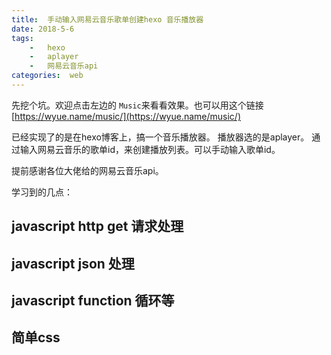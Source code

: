 ```yaml
---
title:  手动输入网易云音乐歌单创建hexo 音乐播放器
date: 2018-5-6
tags:
    -   hexo 
    -   aplayer
    -   网易云音乐api
categories:  web
---
```



先挖个坑。欢迎点击左边的  `Music`来看看效果。也可以用这个链接[https://wyue.name/music/](https://wyue.name/music/)

已经实现了的是在hexo博客上，搞一个音乐播放器。
播放器选的是aplayer。
通过输入网易云音乐的歌单id，来创建播放列表。可以手动输入歌单id。

提前感谢各位大佬给的网易云音乐api。

学习到的几点：
## javascript http get 请求处理
## javascript json 处理
## javascript function 循环等
## 简单css
